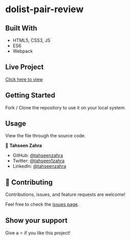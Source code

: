 # dolist-pair-review

## Built With

- HTML5, CSS3, JS
- ES6
- Webpack

## Live Project

[Click here to view](https://tahseenzahra.github.io/dolist-pair-review/)

## Getting Started

Fork / Clone the repository to use it on your local system.

## Usage

View the file through the source code.


👤 **Tahseen Zahra**

- GitHub: [@tahseenzahra](https://github.com/tahseenzahra)
- Twitter: [@tahseen1zahra](https://twitter.com/tahseen1zahra)
- LinkedIn: [@tahseenzahra](https://www.linkedin.com/in/tahseenzahra/)

## 🤝 Contributing

Contributions, issues, and feature requests are welcome!

Feel free to check the [issues page](https://github.com/tahseenzahra/dolist-pair-review/issues).

## Show your support

Give a ⭐️ if you like this project!